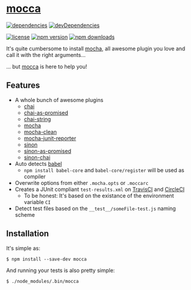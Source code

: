 # [mocca][]

[![dependencies](https://david-dm.org/michaelcontento/mocca.svg)](https://david-dm.org/michaelcontento/mocca)
[![devDependencies](https://david-dm.org/michaelcontento/mocca/dev-status.svg)](https://david-dm.org/michaelcontento/mocca#info=devDependencies)

[![license](https://img.shields.io/npm/l/mocca.svg?style=flat-square)](https://www.npmjs.com/package/mocca)
[![npm version](https://img.shields.io/npm/v/mocca.svg?style=flat-square)](https://www.npmjs.com/package/mocca)
[![npm downloads](https://img.shields.io/npm/dm/mocca.svg?style=flat-square)](https://www.npmjs.com/package/mocca)

It's quite cumbersome to install [mocha][], all awesome plugin you love and
call it with the right arguments...

... but [mocca][] is here to help you!

## Features

- A whole bunch of awesome plugins
    - [chai][]
    - [chai-as-promised][]
    - [chai-string][]
    - [mocha][]
    - [mocha-clean][]
    - [mocha-junit-reporter][]
    - [sinon][]
    - [sinon-as-promised][]
    - [sinon-chai][]
- Auto detects [babel][]
    - `npm install babel-core` and `babel-core/register` will be used as compiler
- Overwrite options from either `.mocha.opts` or `.moccarc`
- Creates a JUnit compliant `test-results.xml` on [TravisCI][] and [CircleCI][]
   - To be honest: It's based on the existance of the environment variable `CI`
- Detect test files based on the `__test__/someFile-test.js` naming scheme

## Installation

It's simple as:

    $ npm install --save-dev mocca

And running your tests is also pretty simple:

    $ ./node_modules/.bin/mocca

  [mocca]: https://github.com/michaelcontento/mocca
  [babel]: babeljs.io
  [TravisCI]: https://travis-ci.org/
  [CircleCI]: https://circleci.com/
  [chai]: https://www.npmjs.com/package/chai
  [chai-as-promised]: https://www.npmjs.com/package/chai-as-promised
  [chai-string]: https://www.npmjs.com/package/chai-string
  [mocha]: https://www.npmjs.com/package/mocha
  [mocha-clean]: https://www.npmjs.com/package/mocha-clean
  [mocha-junit-reporter]: https://www.npmjs.com/package/mocha-junit-reporter
  [sinon]: https://www.npmjs.com/package/sinon
  [sinon-as-promised]: https://www.npmjs.com/package/sinon-as-promised
  [sinon-chai]: https://www.npmjs.com/package/sinon-chai

